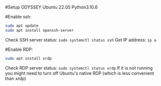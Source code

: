 #Setup ODYSSEY
Ubuntu 22.05
Python3.10.6

#Enable ssh:
```bash
sudo apt update
sudo apt install openssh-server
```
Check SSH server status: ```sudo systemctl status ssh```
Get IP address: ```ip a```


#Enable RDP:
```bash
sudo apt install xrdp
```

Check RDP server status: ```sudo systemctl status xrdp```
If it is not running you might need to turn off Ubuntu's native RDP (which is less convenient than xrdp)
